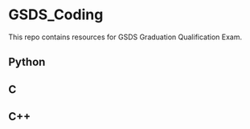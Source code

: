 # GSDS_Coding

This repo contains resources for GSDS Graduation Qualification Exam.

## Python

## C

## C++
